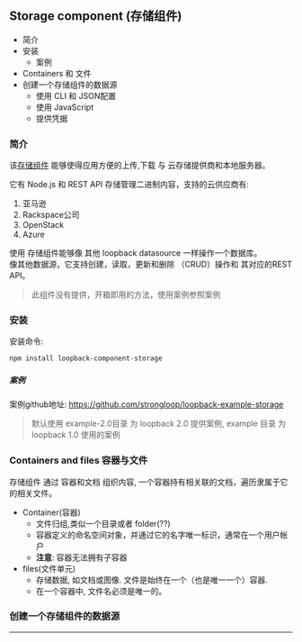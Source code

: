 ## Storage component (存储组件)

- 简介
- 安装
    - 案例
- Containers 和 文件
- 创建一个存储组件的数据源
    - 使用 CLI 和 JSON配置
    - 使用 JavaScript
    - 提供凭据


### 简介

该[存储组件](https://github.com/strongloop/loopback-component-storage) 能够使得应用方便的上传,下载 与 云存储提供商和本地服务器。  

它有 Node.js 和 REST API 存储管理二进制内容，支持的云供应商有:  

1. 亚马逊
2. Rackspace公司
3. OpenStack
3. Azure  

使用 存储组件能够像 其他 loopback datasource 一样操作一个数据库。   
像其他数据源，它支持创建，读取，更新和删除 （CRUD）操作和 其对应的REST API。  

> 此组件没有提供，开箱即用的方法，使用案例参照案例

### 安装

安装命令:  
```bash
npm install loopback-component-storage
```

##### 案例

案例github地址: <https://github.com/strongloop/loopback-example-storage>

> 默认使用 example-2.0目录 为 loopback 2.0 提供案例, example 目录 为 loopback 1.0 使用的案例

### Containers and files 容器与文件

存储组件 通过 容器和文档 组织内容, 一个容器持有相关联的文档，遍历隶属于它的相关文件。  

- Container(容器)
    - 文件归组,类似一个目录或者 folder(??)
    - 容器定义的命名空间对象，并通过它的名字唯一标识，通常在一个用户帐户
    - **注意**: 容器无法拥有子容器
- files(文件单元)
    - 存储数据, 如文档或图像. 文件是始终在一个（也是唯一一个）容器.
    - 在一个容器中, 文件名必须是唯一的。

### 创建一个存储组件的数据源






- - -

